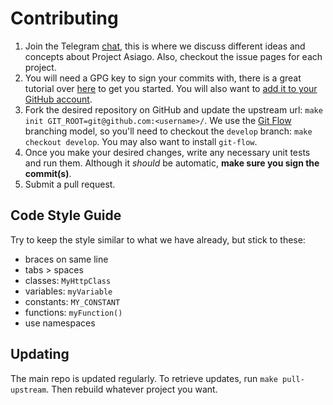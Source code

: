 # Contributing
1. Join the Telegram [chat](https://t.me/joinchat/AAAAAEF_t3aEpuC9QxJ5MQ), this is where we discuss different ideas and concepts about Project Asiago. Also, checkout the issue pages for each project.
1. You will need a GPG key to sign your commits with, there is a great tutorial over [here](http://blog.dpg.io/articles/gpg-linux) to get you started. You will also want to [add it to your GitHub account](https://help.github.com/articles/adding-a-new-gpg-key-to-your-github-account/).
1. Fork the desired repository on GitHub and update the upstream url: `make init GIT_ROOT=git@github.com:<username>/`. We use the [Git Flow](http://nvie.com/posts/a-successful-git-branching-model/) branching model, so you'll need to checkout the `develop` branch: `make checkout develop`. You may also want to install `git-flow`.
1. Once you make your desired changes, write any necessary unit tests and run them. Although it *should* be automatic, **make sure you sign the commit(s)**.
1. Submit a pull request.

## Code Style Guide
Try to keep the style similar to what we have already, but stick to these:
 - braces on same line
 - tabs > spaces
 - classes: `MyHttpClass`
 - variables: `myVariable`
 - constants: `MY_CONSTANT`
 - functions: `myFunction()`
 - use namespaces

## Updating
The main repo is updated regularly. To retrieve updates, run `make pull-upstream`. Then rebuild whatever project you want.